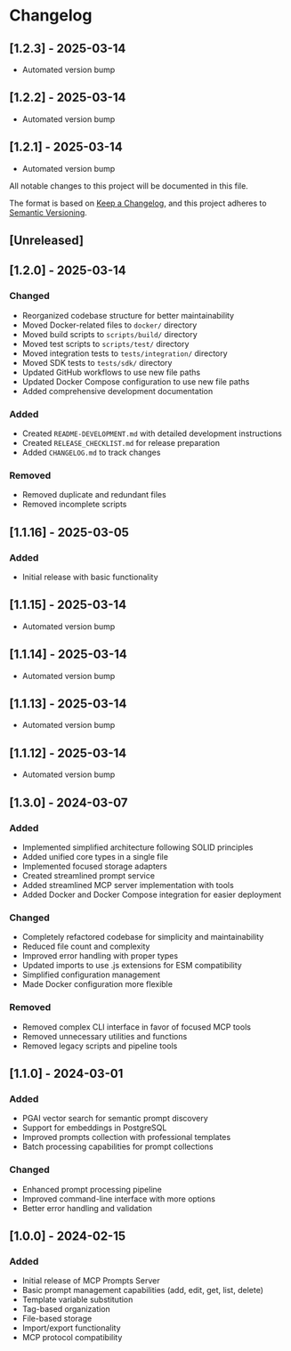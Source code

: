 # Changelog

## [1.2.3] - 2025-03-14

- Automated version bump



## [1.2.2] - 2025-03-14

- Automated version bump



## [1.2.1] - 2025-03-14

- Automated version bump



All notable changes to this project will be documented in this file.

The format is based on [Keep a Changelog](https://keepachangelog.com/en/1.0.0/),
and this project adheres to [Semantic Versioning](https://semver.org/spec/v2.0.0.html).

## [Unreleased]

## [1.2.0] - 2025-03-14

### Changed
- Reorganized codebase structure for better maintainability
- Moved Docker-related files to `docker/` directory
- Moved build scripts to `scripts/build/` directory
- Moved test scripts to `scripts/test/` directory
- Moved integration tests to `tests/integration/` directory
- Moved SDK tests to `tests/sdk/` directory
- Updated GitHub workflows to use new file paths
- Updated Docker Compose configuration to use new file paths
- Added comprehensive development documentation

### Added
- Created `README-DEVELOPMENT.md` with detailed development instructions
- Created `RELEASE_CHECKLIST.md` for release preparation
- Added `CHANGELOG.md` to track changes

### Removed
- Removed duplicate and redundant files
- Removed incomplete scripts

## [1.1.16] - 2025-03-05

### Added
- Initial release with basic functionality

## [1.1.15] - 2025-03-14

- Automated version bump



## [1.1.14] - 2025-03-14

- Automated version bump



## [1.1.13] - 2025-03-14

- Automated version bump



## [1.1.12] - 2025-03-14

- Automated version bump



## [1.3.0] - 2024-03-07

### Added
- Implemented simplified architecture following SOLID principles
- Added unified core types in a single file
- Implemented focused storage adapters
- Created streamlined prompt service
- Added streamlined MCP server implementation with tools
- Added Docker and Docker Compose integration for easier deployment

### Changed
- Completely refactored codebase for simplicity and maintainability
- Reduced file count and complexity
- Improved error handling with proper types
- Updated imports to use .js extensions for ESM compatibility
- Simplified configuration management
- Made Docker configuration more flexible

### Removed
- Removed complex CLI interface in favor of focused MCP tools
- Removed unnecessary utilities and functions
- Removed legacy scripts and pipeline tools

## [1.1.0] - 2024-03-01

### Added
- PGAI vector search for semantic prompt discovery
- Support for embeddings in PostgreSQL
- Improved prompts collection with professional templates
- Batch processing capabilities for prompt collections

### Changed
- Enhanced prompt processing pipeline
- Improved command-line interface with more options
- Better error handling and validation

## [1.0.0] - 2024-02-15

### Added
- Initial release of MCP Prompts Server
- Basic prompt management capabilities (add, edit, get, list, delete)
- Template variable substitution
- Tag-based organization
- File-based storage
- Import/export functionality
- MCP protocol compatibility